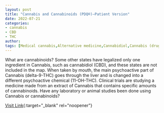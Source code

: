 ```yaml
---
layout: post
title: "Cannabis and Cannabinoids (PDQ®)–Patient Version"
date: 2022-07-21
categories:
- cannabis
- CBD
- THC
author: 
tags: [Medical cannabis,Alternative medicine,Cannabidiol,Cannabis (drug),Tetrahydrocannabinol,Cannabinoid,National Center for Complementary and Integrative Health,Dronabinol,Therapy,Cancer,Health sciences,Medical specialties,Health care,Medical treatments,Drugs,Clinical medicine,Medicine,Health]
---
```



What are cannabinoids? Some other states have legalized only one ingredient in Cannabis, such as cannabidiol (CBD), and these states are not included in the map. When taken by mouth, the main psychoactive part of Cannabis (delta-9-THC) goes through the liver and is changed into a different psychoactive chemical (11-OH-THC). Clinical trials are studying a medicine made from an extract of Cannabis that contains specific amounts of cannabinoids. Have any laboratory or animal studies been done using Cannabis or cannabinoids?

[Visit Link](https://www.cancer.gov/about-cancer/treatment/cam/patient/cannabis-pdq){:target="_blank" rel="noopener"}


